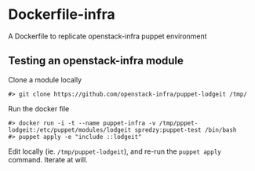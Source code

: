 # Dockerfile-infra

A Dockerfile to replicate openstack-infra puppet environment 

## Testing an openstack-infra module

Clone a module locally

```
#> git clone https://github.com/openstack-infra/puppet-lodgeit /tmp/
```

Run the docker file

```
#> docker run -i -t --name puppet-infra -v /tmp/pppet-lodgeit:/etc/puppet/modules/lodgeit spredzy:puppet-test /bin/bash
#> puppet apply -e "include ::lodgeit"
```

Edit locally (ie. `/tmp/puppet-lodgeit`), and re-run the `puppet apply` command. Iterate at will.
